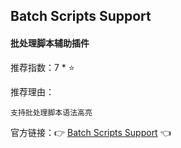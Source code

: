 ## Batch Scripts Support

#### 批处理脚本辅助插件

推荐指数：7 * ⭐

推荐理由：

    支持批处理脚本语法高亮

官方链接：👉 [Batch Scripts Support](
https://plugins.jetbrains.com/plugin/265-batch-scripts-support
) 👈





















